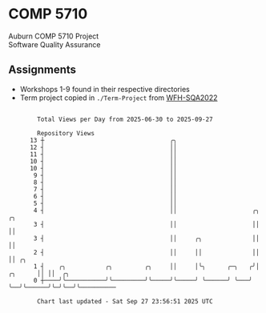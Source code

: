 # COMP 5710
Auburn COMP 5710 Project  
Software Quality Assurance

## Assignments
- Workshops 1-9 found in their respective directories
- Term project copied in `./Term-Project` from [WFH-SQA2022](https://github.com/wumphlett/WFH-SQA2022-AUBURN)

```

        Total Views per Day from 2025-06-30 to 2025-09-27

        Repository Views
      13 ┼                                   ╭╮
      12 ┤                                   ││
      11 ┤                                   ││
      10 ┤                                   ││
      10 ┤                                   ││
       9 ┤                                   ││
       8 ┤                                   ││
       7 ┤                                   ││
       6 ┤                                   ││
       5 ┤                                   ││
       4 ┤                                   ││                     ╭╮          ╭╮
       3 ┤                                   ││                     ││          ││
       3 ┤                                   ││     ╭╮              ││          ││
       2 ┤                                   ││     ││              ││          ││ ╭╮
       1 ┤    ╭╮           ╭╮         ╭╮     ││     │╰╮      ╭─╮   ╭╯│  ╭╮      ││ ││  ╭╮
       0 ┼────╯╰───────────╯╰─────────╯╰─────╯╰─────╯ ╰──────╯ ╰───╯ ╰──╯╰──────╯╰─╯╰──╯╰──────────

        Chart last updated - Sat Sep 27 23:56:51 2025 UTC
        
```
